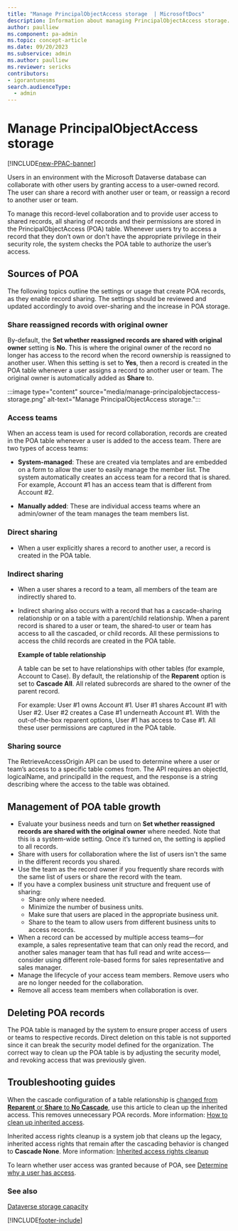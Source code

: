 ```yaml
---
title: "Manage PrincipalObjectAccess storage  | MicrosoftDocs"
description: Information about managing PrincipalObjectAccess storage.
author: paulliew 
ms.component: pa-admin
ms.topic: concept-article
ms.date: 09/20/2023
ms.subservice: admin
ms.author: paulliew 
ms.reviewer: sericks 
contributors:
- igorantunesms 
search.audienceType: 
  - admin
---
```

# Manage PrincipalObjectAccess storage

[!INCLUDE[new-PPAC-banner](~/includes/new-PPAC-banner.md)]

Users in an environment with the Microsoft Dataverse database can collaborate with other users by granting access to a user-owned record. The user can share a record with another user or team, or reassign a record to another user or team.

To manage this record-level collaboration and to provide user access to shared records, all sharing of records and their permissions are stored in the PrincipalObjectAccess (POA) table. Whenever users try to access a record that they don’t own or don't have the appropriate privilege in their security role, the system checks the POA table to authorize the user’s access. 

## Sources of POA
The following topics outline the settings or usage that create POA records, as they enable record sharing. The settings should be reviewed and updated accordingly to avoid over-sharing and the increase in POA storage. 

### Share reassigned records with original owner

By-default, the **Set whether reassigned records are shared with original owner** setting is **No**. This is where the original owner of the record no longer has access to the record when the record ownership is reassigned to another user. When this setting is set to **Yes**, then a record is created in the POA table whenever a user assigns a record to another user or team. The original owner is automatically added as **Share** to.

:::image type="content" source="media/manage-principalobjectaccess-storage.png" alt-text="Manage PrincipalObjectAccess storage.":::

### Access teams
When an access team is used for record collaboration, records are created in the POA table whenever a user is added to the access team. There are two types of access teams:

- **System-managed**: These are created via templates and are embedded on a form to allow the user to easily manage the member list. The system automatically creates an access team for a record that is shared. For example, Account #1 has an access team that is different from Account #2. 

- **Manually added**: These are individual access teams where an admin/owner of the team manages the team members list. 

### Direct sharing

- When a user explicitly shares a record to another user, a record is created in the POA table.

### Indirect sharing

- When a user shares a record to a team, all members of the team are indirectly shared to.

- Indirect sharing also occurs with a record that has a cascade-sharing relationship or on a table with a parent/child relationship. When a parent record is shared to a user or team, the shared-to user or team has access to all the cascaded, or child records. All these permissions to access the child records are created in the POA table. 

  **Example of table relationship**
  
  A table can be set to have relationships with other tables (for example, Account to Case). By default, the relationship of the **Reparent** option is set to **Cascade All**. All related subrecords are shared to the owner of the parent record.  

  For example: User #1 owns Account #1. User #1 shares Account #1 with User #2. User #2 creates a Case #1 underneath Account #1. With the out-of-the-box reparent options, User #1 has access to Case #1. All these user permissions are captured in the POA table.

### Sharing source
The RetrieveAccessOrigin API can be used to determine where a user or team’s access to a specific table comes from. The API requires an objectId, logicalName, and principalId in the request, and the response is a string describing where the access to the table was obtained.

## Management of POA table growth  

- Evaluate your business needs and turn on **Set whether reassigned records are shared with the original owner** where needed. Note that this is a system-wide setting. Once it’s turned on, the setting is applied to all records.
- Share with users for collaboration where the list of users isn't the same in the different records you shared.
- Use the team as the record owner if you frequently share records with the same list of users or share the record with the team.
- If you have a complex business unit structure and frequent use of sharing:
  - Share only where needed.
  - Minimize the number of business units.
  - Make sure that users are placed in the appropriate business unit.
  - Share to the team to allow users from different business units to access records.
- When a record can be accessed by multiple access teams—for example, a sales representative team that can only read the record, and another sales manager team that has full read and write access—consider using different role-based forms for sales representative and sales manager. 
- Manage the lifecycle of your access team members. Remove users who are no longer needed for the collaboration.
- Remove all access team members when collaboration is over. 

## Deleting POA records
The POA table is managed by the system to ensure proper access of users or teams to respective records. Direct deletion on this table is not supported since it can break the security model defined for the organization. The correct way to clean up the POA table is by adjusting the security model, and revoking access that was previously given.

## Troubleshooting guides
When the cascade configuration of a table relationship is [changed from **Reparent** or **Share** to **No Cascade**](/power-apps/developer/data-platform/configure-entity-relationship-cascading-behavior#inherited-access-repair), use this article to clean up the inherited access. This removes unnecessary POA records. More information: [How to clean up inherited access](/troubleshoot/power-platform/power-apps/dataverse/cleanup-inherited-access?tabs=sdk).

Inherited access rights cleanup is a system job that cleans up the legacy, inherited access rights that remain after the cascading behavior is changed to **Cascade None**. More information: [Inherited access rights cleanup](/power-apps/maker/data-platform/create-edit-entity-relationships#inherited-access-rights-cleanup)

To learn whether user access was granted because of POA, see [Determine why a user has access](/power-apps/developer/data-platform/security-sharing-assigning?tabs=sdk#determine-why-a-user-has-access). 


### See also
[Dataverse storage capacity](capacity-storage.md)


[!INCLUDE[footer-include](../includes/footer-banner.md)]



